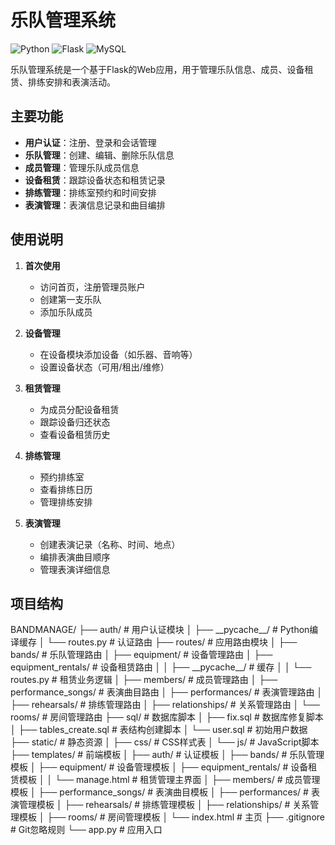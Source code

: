 # 乐队管理系统

![Python](https://img.shields.io/badge/Python-3.8+-blue?logo=python)
![Flask](https://img.shields.io/badge/Flask-2.x-lightgrey?logo=flask)
![MySQL](https://img.shields.io/badge/MySQL-8.0-blue?logo=mysql)

乐队管理系统是一个基于Flask的Web应用，用于管理乐队信息、成员、设备租赁、排练安排和表演活动。

## 主要功能

- **用户认证**：注册、登录和会话管理
- **乐队管理**：创建、编辑、删除乐队信息
- **成员管理**：管理乐队成员信息
- **设备租赁**：跟踪设备状态和租赁记录
- **排练管理**：排练室预约和时间安排
- **表演管理**：表演信息记录和曲目编排

## 使用说明

1. **首次使用**
   - 访问首页，注册管理员账户
   - 创建第一支乐队
   - 添加乐队成员

2. **设备管理**
   - 在设备模块添加设备（如乐器、音响等）
   - 设置设备状态（可用/租出/维修）

3. **租赁管理**
   - 为成员分配设备租赁
   - 跟踪设备归还状态
   - 查看设备租赁历史

4. **排练管理**
   - 预约排练室
   - 查看排练日历
   - 管理排练安排

5. **表演管理**
   - 创建表演记录（名称、时间、地点）
   - 编排表演曲目顺序
   - 管理表演详细信息

## 项目结构

BANDMANAGE/
├── auth/                      	# 用户认证模块
│   ├── \_\_pycache\_\_/          # Python编译缓存
│   └── routes.py             # 认证路由
├── routes/                   # 应用路由模块
│   ├── bands/               # 乐队管理路由
│   ├── equipment/           # 设备管理路由
│   ├── equipment_rentals/   # 设备租赁路由
│   │   ├── \_\_pycache\_\_/     # 缓存
│   │   └── routes.py        # 租赁业务逻辑
│   ├── members/             # 成员管理路由
│   ├── performance_songs/    # 表演曲目路由
│   ├── performances/         # 表演管理路由
│   ├── rehearsals/           # 排练管理路由
│   ├── relationships/       # 关系管理路由
│   └── rooms/               # 房间管理路由
├── sql/                      # 数据库脚本
│   ├── fix.sql              # 数据库修复脚本
│   ├── tables_create.sql    # 表结构创建脚本
│   └── user.sql             # 初始用户数据
├── static/                   # 静态资源
│   ├── css/                 # CSS样式表
│   └── js/                  # JavaScript脚本
├── templates/                # 前端模板
│   ├── auth/                # 认证模板
│   ├── bands/               # 乐队管理模板
│   ├── equipment/           # 设备管理模板
│   ├── equipment_rentals/   # 设备租赁模板
│   │   └── manage.html      # 租赁管理主界面
│   ├── members/             # 成员管理模板
│   ├── performance_songs/    # 表演曲目模板
│   ├── performances/        # 表演管理模板
│   ├── rehearsals/          # 排练管理模板
│   ├── relationships/       # 关系管理模板
│   ├── rooms/               # 房间管理模板
│   └── index.html           # 主页
├── .gitignore               # Git忽略规则
└── app.py                   # 应用入口